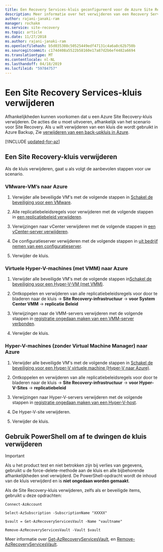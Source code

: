 ```yaml
---
title: Een Recovery Services-kluis geconfigureerd voor de Azure Site Recovery-service verwijderen
description: Meer informatie over het verwijderen van een Recovery Services-kluis geconfigureerd voor Azure Site Recovery
author: rajani-janaki-ram
manager: rochakm
ms.service: site-recovery
ms.topic: article
ms.date: 11/27/2018
ms.author: rajani-janaki-ram
ms.openlocfilehash: b5d035308c50525449edf47131c4a6a8c62b750b
ms.sourcegitcommit: c174d408a5522b58160e17a87d2b6ef4482a6694
ms.translationtype: MT
ms.contentlocale: nl-NL
ms.lasthandoff: 04/18/2019
ms.locfileid: "59784757"
---
```

# <a name="delete-a-site-recovery-services-vault"></a>Een Site Recovery Services-kluis verwijderen

Afhankelijkheden kunnen voorkomen dat u een Azure Site Recovery-kluis verwijderen. De acties die u moet uitvoeren, afhankelijk van het scenario voor Site Recovery. Als u wilt verwijderen van een kluis die wordt gebruikt in Azure Backup, Zie [verwijderen van een back-upkluis in Azure](../backup/backup-azure-delete-vault.md).

[!INCLUDE [updated-for-az](../../includes/updated-for-az.md)]

## <a name="delete-a-site-recovery-vault"></a>Een Site Recovery-kluis verwijderen 
Als de kluis verwijderen, gaat u als volgt de aanbevolen stappen voor uw scenario.

### <a name="vmware-vms-to-azure"></a>VMware-VM’s naar Azure

1. Verwijder alle beveiligde VM's met de volgende stappen in [Schakel de beveiliging voor een VMware](site-recovery-manage-registration-and-protection.md#disable-protection-for-a-vmware-vm-or-physical-server-vmware-to-azure).

2. Alle replicatiebeleidsregels voor verwijderen met de volgende stappen in [een replicatiebeleid verwijderen](vmware-azure-set-up-replication.md#disassociate-or-delete-a-replication-policy).

3. Verwijzingen naar vCenter verwijderen met de volgende stappen in [een vCenter-server verwijderen](vmware-azure-manage-vcenter.md#delete-a-vcenter-server).

4. De configuratieserver verwijderen met de volgende stappen in [uit bedrijf nemen van een configuratieserver](vmware-azure-manage-configuration-server.md#delete-or-unregister-a-configuration-server).

5. Verwijder de kluis.


### <a name="hyper-v-vms-with-vmm-to-azure"></a>Virtuele Hyper-V-machines (met VMM) naar Azure
1. Verwijder alle beveiligde VM's met de volgende stappen in[Schakel de beveiliging voor een Hyper-V-VM (met VMM)](site-recovery-manage-registration-and-protection.md#disable-protection-for-a-hyper-v-virtual-machine-replicating-to-azure-using-the-system-center-vmm-to-azure-scenario).

2. Ontkoppelen en verwijderen van alle replicatiebeleidsregels voor door te bladeren naar de kluis -> **Site Recovery-infrastructuur** -> **voor System Center VMM** -> **replicatie Beleid**

3.  Verwijzingen naar de VMM-servers verwijderen met de volgende stappen in [registratie ongedaan maken van een VMM-server verbonden](site-recovery-manage-registration-and-protection.md##unregister-a-vmm-server).

4.  Verwijder de kluis.

### <a name="hyper-v-vms-without-virtual-machine-manager-to-azure"></a>Hyper-V-machines (zonder Virtual Machine Manager) naar Azure
1. Verwijder alle beveiligde VM's met de volgende stappen in [Schakel de beveiliging voor een Hyper-V virtuele machine (Hyper-V naar Azure)](site-recovery-manage-registration-and-protection.md#disable-protection-for-a-hyper-v-virtual-machine-hyper-v-to-azure).

2. Ontkoppelen en verwijderen van alle replicatiebeleidsregels voor door te bladeren naar de kluis -> **Site Recovery-infrastructuur** -> **voor Hyper-V-Sites** -> **replicatiebeleid**

3. Verwijzingen naar Hyper-V-servers verwijderen met de volgende stappen in [registratie ongedaan maken van een Hyper-V-host](site-recovery-manage-registration-and-protection.md#unregister-a-hyper-v-host-in-a-hyper-v-site).

4. De Hyper-V-site verwijderen.

5. Verwijder de kluis.


## <a name="use-powershell-to-force-delete-the-vault"></a>Gebruik PowerShell om af te dwingen de kluis verwijderen 

> [!Important]
> Als u het product test en niet betrokken zijn bij verlies van gegevens, gebruikt u de force-delete-methode aan de kluis en alle bijbehorende afhankelijkheden snel verwijderd.
> De PowerShell-opdracht wordt de inhoud van de kluis verwijderd en is **niet ongedaan worden gemaakt**.

Als de Site Recovery-kluis verwijderen, zelfs als er beveiligde items, gebruikt u deze opdrachten:

    Connect-AzAccount

    Select-AzSubscription -SubscriptionName "XXXXX"

    $vault = Get-AzRecoveryServicesVault -Name "vaultname"

    Remove-AzRecoveryServicesVault -Vault $vault

Meer informatie over [Get-AzRecoveryServicesVault](https://docs.microsoft.com/powershell/module/az.recoveryservices/get-azrecoveryservicesvault), en [Remove-AzRecoveryServicesVault](https://docs.microsoft.com/powershell/module/az.recoveryservices/remove-azrecoveryservicesvault).
